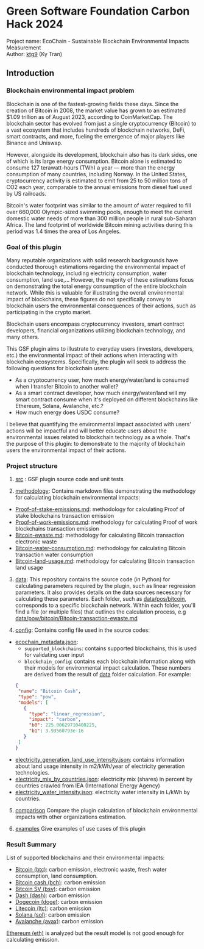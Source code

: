 # Green Software Foundation Carbon Hack 2024

Project name: EcoChain - Sustainable Blockchain Environmental Impacts Measurement<br>
Author: [ktg9](https://github.com/ktg9) (Ky Tran)

## Introduction

### Blockchain environmental impact problem

Blockchain is one of the fastest-growing fields these days. Since the creation of Bitcoin in 2008, the market value has
grown to an estimated $1.09 trillion as of August 2023, according to CoinMarketCap. The blockchain sector has evolved
from just a single cryptocurrency (Bitcoin) to a vast ecosystem that includes hundreds of blockchain networks, DeFi,
smart contracts, and more, fueling the emergence of major players like Binance and Uniswap.

However, alongside its
development, blockchain also has its dark sides, one of which is its large energy consumption. Bitcoin alone is
estimated to consume 127 terawatt-hours (TWh) a year — more than the energy consumption of many countries, including
Norway. In the United States, cryptocurrency activity is estimated to emit from 25 to 50 million tons of CO2 each year,
comparable to the annual emissions from diesel fuel used by US railroads.

Bitcoin's water footprint was similar to the amount of water required to fill over 660,000 Olympic-sized swimming pools,
enough to meet the current domestic water needs of more than 300 million people in rural sub-Saharan Africa. The land
footprint of worldwide Bitcoin mining activities during this period was 1.4 times the area of Los Angeles.

### Goal of this plugin

Many reputable organizations with solid research backgrounds have conducted thorough estimations regarding the
environmental impact of blockchain technology, including electricity consumption, water consumption, land use,...
However, the majority of
these estimations focus on demonstrating the total energy consumption of the entire blockchain network. While this is
valuable for illustrating the overall environmental impact of blockchains, these figures do not specifically convey to
blockchain users the environmental consequences of their actions, such as participating in the crypto market.

Blockchain users encompass cryptocurrency investors, smart contract developers, financial organizations utilizing
blockchain technology, and many others.

This GSF plugin aims to illustrate to everyday users (investors, developers, etc.) the environmental impact of their
actions when interacting with blockchain ecosystems. Specifically, the plugin will seek to address the following
questions for blockchain users:

- As a cryptocurrency user, how much energy/water/land is consumed when I transfer Bitcoin to another wallet?
- As a smart contract developer, how much energy/water/land will my smart contract consume when it's deployed on
  different blockchains like Ethereum, Solana, Avalanche, etc.?
- How much energy does USDC consume?

I believe that quantifying the environmental impact associated with users' actions will be impactful and will better
educate users about the environmental issues related to blockchain technology as a whole. That's the purpose of this
plugin: to demonstrate to the majority of blockchain users the environmental impact of their actions.

### Project structure

1. [src](src) : GSF plugin source code and unit tests

2. [methodology](methodology): Contains markdown files demonstrating
   the methodology for calculating blockchain environmental impacts:

- [Proof-of-stake-emissions.md](methodology/Proof-of-stake-emissions.md): methodology for calculating
  Proof of stake blockchains transaction emission
- [Proof-of-work-emissions.md](methodology/Proof-of-work-emissions.md): methodology for calculating
  Proof of work blockchains transaction emission
- [Bitcoin-ewaste.md](methodology/Bitcoin-ewaste.md): methodology for calculating
  Bitcoin transaction electronic waste
- [Bitcoin-water-consumption.md](methodology/Bitcoin-water-consumption.md): methodology for calculating
  Bitcoin transaction water consumption
- [Bitcoin-land-usage.md](methodology/Bitcoin-land-usage.md): methodology for calculating Bitcoin transaction
  land usage

3. [data](data): This repository contains the source code (in Python) for calculating parameters required by the plugin,
   such as
   linear regression parameters. It also provides details on the data sources necessary for calculating these
   parameters. Each folder, such as [data/pos/bitcoin](data/pow/bitcoin), corresponds to a specific blockchain network.
   Within each folder,
   you'll find a file (or multiple files) that outlines the calculation process,
   e.g [data/pow/bitcoin/Bitcoin-transaction-ewaste.md](data/pow/bitcoin/Bitcoin-transaction-ewaste.md)

4. [config](config): Contains config file used in the source codes:
  - [ecochain_metadata.json](config/ecochain_metadata.json):
    + `supported_blockchains`: contains supported blockchains, this is used for
      validating user input
    + `blockchain_config`: contains each blockchain information along with
      their models for environmental impact calculation. These numbers are derived
      from the result of [data](data) folder calculation. For example:
    ```json
    {
     "name": "Bitcoin Cash",
     "type": "pow",
     "models": [
       {
         "type": "linear_regression",
         "impact": "carbon",
         "b0": 225.00629710408225,
         "b1": 3.93560793e-16
       }
     ]
    }
    ```
  - [electricity_generation_land_use_intensity.json](config/electricity_generation_land_use_intensity.json): contains
    information about land usage intensity in m2/kWh/year of electricity generation technologies.
  - [electricity_mix_by_countries.json](config/electricity_mix_by_countries.json): electricity mix (shares) in percent by countries
  crawled from IEA (International Energy Agency)
  - [electricity_water_intensity.json](config/electricity_water_intensity.json): electricity water intensity
  in L/kWh by countries.

5. [comparison](comparison) Compare the plugin calculation of blockchain 
environmental impacts with other organizations estimation.

6. [examples](examples) Give examples of use cases of this plugin
### Result Summary

List of supported blockchains and their environmental impacts:

- [Bitcoin (btc)](data/pow/bitcoin): carbon emission, electronic waste, fresh water consumption, land consumption.
- [Bitcoin cash (bch)](data/pow/bitcoin_cash): carbon emission
- [Bitcoin SV (bsv)](data/pow/bitcoin_sv): carbon emission
- [Dash (dash)](data/pow/dash): carbon emission
- [Dogecoin (doge)](data/pow/dogecoin): carbon emission
- [Litecoin (ltc)](data/pow/litecoin): carbon emission
- [Solana (sol)](data/pos/solana): carbon emission
- [Avalanche (avax)](data/pos/avalanche): carbon emission

[Ethereum (eth)](data/pos/ethereum) is analyzed but the result model is not good enough
for calculating emission.






























